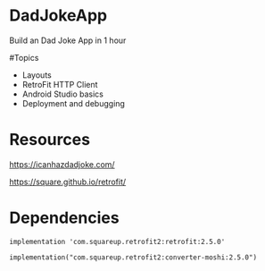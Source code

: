 # DadJokeApp
Build an Dad Joke App in 1 hour

#Topics
* Layouts
* RetroFit HTTP Client
* Android Studio basics
* Deployment and debugging

# Resources
https://icanhazdadjoke.com/

https://square.github.io/retrofit/

# Dependencies
    implementation 'com.squareup.retrofit2:retrofit:2.5.0'
    
    implementation("com.squareup.retrofit2:converter-moshi:2.5.0")
